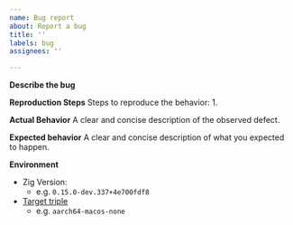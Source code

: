 ```yaml
---
name: Bug report
about: Report a bug
title: ''
labels: bug
assignees: ''

---
```


**Describe the bug**

**Reproduction Steps**
Steps to reproduce the behavior:
1. 

**Actual Behavior**
A clear and concise description of the observed defect.

**Expected behavior**
A clear and concise description of what you expected to happen.

**Environment**
- Zig Version:
    - e.g. `0.15.0-dev.337+4e700fdf8`
- [Target triple](https://ziglang.org/documentation/master/#Targets)
    - e.g.  `aarch64-macos-none`
